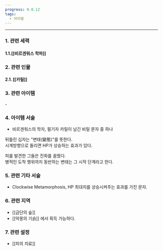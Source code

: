 ```yaml
---
progress: 0.0.12
tags:
  - 아이템
---
```

---
### 1. 관련 세력 
#### 1.1.[[비르겐워스 학파]]

### 2. 관련 인물
#### 2.1. [[카릴]]

### 3. 관련 아이템
\-

### 4. 아이템 서술
- 비르겐워스의 학자, 필기자 카릴이 남긴 비밀 문자 중 하나  
  
뒤틀린 십자는 "변태(變態)"를 뜻한다.  
시계방향으로 돌리면 HP가 상승하는 효과가 있다.  
  
피를 발견한 그들은 진화를 꿈꿨다.  
병적인 도착 행위까지 동반하는 변태는 그 시작 단계라고 한다.

### 5. 관련 기타 서술
- Clockwise Metamorphosis, HP 최대치를 상승시켜주는 효과를 가진 문자.

### 6. 관련 지역
- [[금단의 숲]]
- [[악몽의 기슭]]
에서 획득 가능하다.

### 7. 관련 설정
- [[피의 치료]]